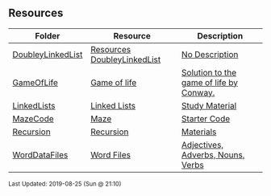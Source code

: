 ## Resources
| Folder | Resource | Description|
 | ------------|------------|------------|
 | [DoubleyLinkedList](https://github.com/rugbyprof/1063-Data-Structures/tree/master/Resources/DoubleyLinkedList) | [ Resources DoubleyLinkedList ](https://github.com/rugbyprof/1063-Data-Structures/tree/master/Resources/DoubleyLinkedList) | [ No Description](https://github.com/rugbyprof/1063-Data-Structures/tree/master/Resources/DoubleyLinkedList) | [N/A](https://github.com/rugbyprof/1063-Data-Structures/tree/master/Resources/DoubleyLinkedList) |
 | [GameOfLife](https://github.com/rugbyprof/1063-Data-Structures/tree/master/Resources/GameOfLife) | [ Game of life ](https://github.com/rugbyprof/1063-Data-Structures/tree/master/Resources/GameOfLife) | [ Solution to the game of life by Conway.](https://github.com/rugbyprof/1063-Data-Structures/tree/master/Resources/GameOfLife) | [N/A](https://github.com/rugbyprof/1063-Data-Structures/tree/master/Resources/GameOfLife) |
 | [LinkedLists](https://github.com/rugbyprof/1063-Data-Structures/tree/master/Resources/LinkedLists) | [ Linked Lists ](https://github.com/rugbyprof/1063-Data-Structures/tree/master/Resources/LinkedLists) | [ Study Material](https://github.com/rugbyprof/1063-Data-Structures/tree/master/Resources/LinkedLists) | [N/A](https://github.com/rugbyprof/1063-Data-Structures/tree/master/Resources/LinkedLists) |
 | [MazeCode](https://github.com/rugbyprof/1063-Data-Structures/tree/master/Resources/MazeCode) | [ Maze ](https://github.com/rugbyprof/1063-Data-Structures/tree/master/Resources/MazeCode) | [ Starter Code](https://github.com/rugbyprof/1063-Data-Structures/tree/master/Resources/MazeCode) | [N/A](https://github.com/rugbyprof/1063-Data-Structures/tree/master/Resources/MazeCode) |
 | [Recursion](https://github.com/rugbyprof/1063-Data-Structures/tree/master/Resources/Recursion) | [ Recursion ](https://github.com/rugbyprof/1063-Data-Structures/tree/master/Resources/Recursion) | [ Materials](https://github.com/rugbyprof/1063-Data-Structures/tree/master/Resources/Recursion) | [N/A](https://github.com/rugbyprof/1063-Data-Structures/tree/master/Resources/Recursion) |
 | [WordDataFiles](https://github.com/rugbyprof/1063-Data-Structures/tree/master/Resources/WordDataFiles) | [ Word Files ](https://github.com/rugbyprof/1063-Data-Structures/tree/master/Resources/WordDataFiles) | [ Adjectives, Adverbs, Nouns, Verbs](https://github.com/rugbyprof/1063-Data-Structures/tree/master/Resources/WordDataFiles) | [N/A](https://github.com/rugbyprof/1063-Data-Structures/tree/master/Resources/WordDataFiles) |

<sup>Last Updated: 2019-08-25 (Sun @ 21:10)</sup>